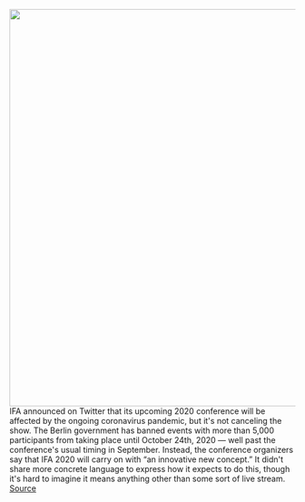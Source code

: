 <img src='https://cdn.vox-cdn.com/thumbor/YZwFTiwYf4ZS4AtjfWEx4LjFQCQ=/0x0:3987x2990/1200x800/filters:focal(1384x1384:2020x2020)/cdn.vox-cdn.com/uploads/chorus_image/image/66685943/ifa_vladsavov.0.jpg' width='700px' /><br/>
IFA announced on Twitter that its upcoming 2020 conference will be affected by the ongoing coronavirus pandemic, but it's not canceling the show. The Berlin government has banned events with more than 5,000 participants from taking place until October 24th, 2020 — well past the conference's usual timing in September. Instead, the conference organizers say that IFA 2020 will carry on with “an innovative new concept.” It didn't share more concrete language to express how it expects to do this, though it's hard to imagine it means anything other than some sort of live stream.
<a href='https://www.theverge.com/2020/4/21/21230177/ifa-2020-coronavirus-berlin-germany-covid-19-pandemic'> Source <a/>